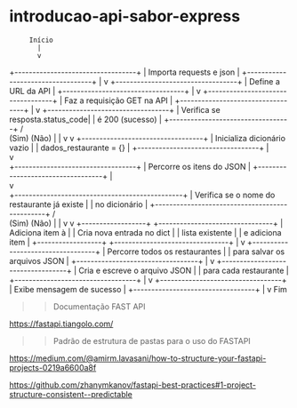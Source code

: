 # introducao-api-sabor-express


         Início
           |
           v
+----------------------------------+
| Importa requests e json         |
+----------------------------------+
           |
           v
+----------------------------------+
| Define a URL da API             |
+----------------------------------+
           |
           v
+----------------------------------+
| Faz a requisição GET na API     |
+----------------------------------+
           |
           v
+----------------------------------+
| Verifica se resposta.status_code|
| é 200 (sucesso)                 |
+----------------------------------+
       /       \
     (Sim)     (Não)
      |          |
      v          v
+----------------------------------+
| Inicializa dicionário vazio      |
| dados_restaurante = {}           |
+----------------------------------+
      |      
      v      
+----------------------------------+
| Percorre os itens do JSON       |
+----------------------------------+
      |      
      v      
+-----------------------------------------------+
| Verifica se o nome do restaurante já existe  |
| no dicionário                                |
+-----------------------------------------------+
       /       \
     (Sim)     (Não)
      |          |
      v          v
+------------------+   +--------------------------------+
| Adiciona item à  |   | Cria nova entrada no dict    |
| lista existente  |   | e adiciona item              |
+------------------+   +--------------------------------+
           |
           v
+----------------------------------+
| Percorre todos os restaurantes  |
| para salvar os arquivos JSON    |
+----------------------------------+
           |
           v
+----------------------------------+
| Cria e escreve o arquivo JSON   |
| para cada restaurante           |
+----------------------------------+
           |
           v
+----------------------------------+
| Exibe mensagem de sucesso       |
+----------------------------------+
           |
           v
          Fim



>> Documentação FAST API

https://fastapi.tiangolo.com/

>> Padrão de estrutura de pastas para o uso do FASTAPI

https://medium.com/@amirm.lavasani/how-to-structure-your-fastapi-projects-0219a6600a8f

https://github.com/zhanymkanov/fastapi-best-practices#1-project-structure-consistent--predictable